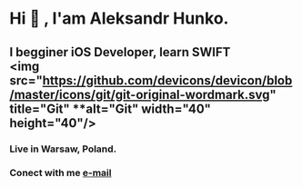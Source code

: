 # Hi 👋 , I'am Aleksandr Hunko.
## I begginer iOS Developer, learn SWIFT <div> <img src="https://github.com/devicons/devicon/blob/master/icons/git/git-original-wordmark.svg" title="Git" **alt="Git" width="40" height="40"/> </div>
### Live in Warsaw, Poland.
### Conect with me [e-mail](mailto:aliaksandr.hunko@gmail.com)
<!--
